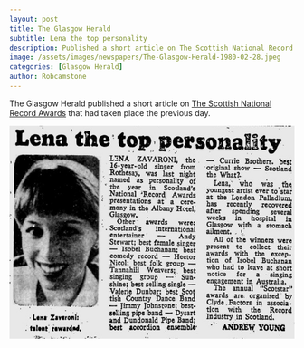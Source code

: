 ```yaml
---
layout: post
title: The Glasgow Herald
subtitle: Lena the top personality
description: Published a short article on The Scottish National Record Awards that had taken place the previous day.
image: /assets/images/newspapers/The-Glasgow-Herald-1980-02-28.jpeg
categories: [Glasgow Herald]
author: Robcamstone
---
```


The Glasgow Herald published a short article on [The Scottish National Record Awards](/awards/1980/02/27/the-scottish-national-record-awards.html) that had taken place the previous day.

![](/assets/images/newspapers/The-Glasgow-Herald-1980-02-28.jpeg)

